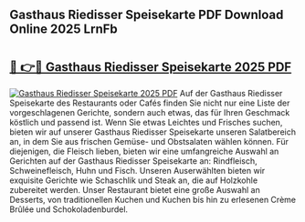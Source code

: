 ## Gasthaus Riedisser Speisekarte PDF Download Online 2025 LrnFb

# <h2><a href="http://gcd83m.nevu.top/?p=Gasthaus+Riedisser+Speisekarte">🔗 👉🔴 Gasthaus Riedisser Speisekarte 2025 PDF</a></h2>

[![Gasthaus Riedisser Speisekarte 2025 PDF](https://i.imgur.com/dBaPXMq.png)](http://gcd83m.nevu.top/?p=Gasthaus+Riedisser+Speisekarte)
Auf der Gasthaus Riedisser Speisekarte des Restaurants oder Cafés finden Sie nicht nur eine Liste der vorgeschlagenen Gerichte, sondern auch etwas, das für Ihren Geschmack köstlich und passend ist. Wenn Sie etwas Leichtes und Frisches suchen, bieten wir auf unserer Gasthaus Riedisser Speisekarte unseren Salatbereich an, in dem Sie aus frischen Gemüse- und Obstsalaten wählen können. Für diejenigen, die Fleisch lieben, bieten wir eine umfangreiche Auswahl an Gerichten auf der Gasthaus Riedisser Speisekarte an: Rindfleisch, Schweinefleisch, Huhn und Fisch. Unseren Auserwählten bieten wir exquisite Gerichte wie Schaschlik und Steak an, die auf Holzkohle zubereitet werden. Unser Restaurant bietet eine große Auswahl an Desserts, von traditionellen Kuchen und Kuchen bis hin zu erlesenen Crème Brûlée und Schokoladenburdel.
